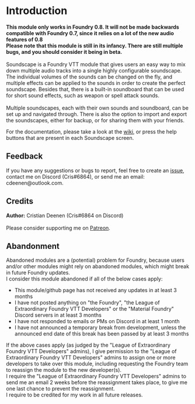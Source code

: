 <h1>Introduction</h1>
<b>This module only works in Foundry 0.8. It will not be made backwards compatible with Foundry 0.7, since it relies on a lot of the new audio features of 0.8</b><br>
<b>Please note that this module is still in its infancy. There are still multiple bugs, and you should consider it being in beta.</b><br>
<br>
Soundscape is a Foundry VTT module that gives users an easy way to mix down multiple audio tracks into a single highly configurable soundscape. The individual volumes of the sounds can be changed on the fly, 
and multiple effects can be applied to the sounds in order to create the perfect soundscape. Besides that, there is a built-in soundboard that can be 
used for short sound effects, such as weapon or spell attack sounds.<br>
<br>
Multiple soundscapes, each with their own sounds and soundboard, can be set up and navigated through. There is also the option to import and export the soundscapes, either for backup, or for sharing them with your friends.
<br>

For the documentation, please take a look at the <a href="https://github.com/CDeenen/Soundscape/wiki">wiki</a>, or press the help buttons that are present in each Soundscape screen.

<h2>Feedback</h2>
If you have any suggestions or bugs to report, feel free to create an <a href="https://github.com/CDeenen/Soundscape/issues">issue</a>, contact me on Discord (Cris#6864), or send me an email: cdeenen@outlook.com.

<h2>Credits</h2>
<b>Author:</b> Cristian Deenen (Cris#6864 on Discord)<br>
<br>
Please consider supporting me on <a href="https://www.patreon.com/materialfoundry">Patreon</a>.

<h2>Abandonment</h2>
Abandoned modules are a (potential) problem for Foundry, because users and/or other modules might rely on abandoned modules, which might break in future Foundry updates.<br>
I consider this module abandoned if all of the below cases apply:
<ul>
  <li>This module/github page has not received any updates in at least 3 months</li>
  <li>I have not posted anything on "the Foundry", "the League of Extraordinary Foundry VTT Developers" or the "Material Foundry" Discord servers in at least 3 months</li>
  <li>I have not responded to emails or PMs on Discord in at least 1 month</li>
  <li>I have not announced a temporary break from development, unless the announced end date of this break has been passed by at least 3 months</li>
</ul>
If the above cases apply (as judged by the "League of Extraordinary Foundry VTT Developers" admins), I give permission to the "League of Extraordinary Foundry VTT Developers" admins to assign one or more developers to take over this module, including requesting the Foundry team to reassign the module to the new developer(s).<br>
I require the "League of Extraordinary Foundry VTT Developers" admins to send me an email 2 weeks before the reassignment takes place, to give me one last chance to prevent the reassignment.<br>
I require to be credited for my work in all future releases.